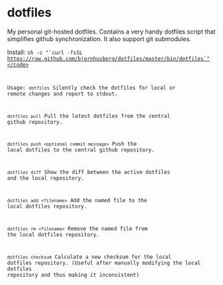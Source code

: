 dotfiles
========

My personal git-hosted dotfiles. Contains a very handy dotfiles script that simplifies github synchronization. It also support git submodules.

Install:
<code>sh -c "\`curl -fsSL https://raw.github.com/bjornhusberg/dotfiles/master/bin/dotfiles`"</code>

Usage:
<code>dotfiles</code>
Silently check the dotfiles for local or remote changes and report to stdout.

<code>dotfiles pull</code>
Pull the latest dotfiles from the central github repository.

<code>dotfiles push &lt;optional commit message&gt;</code>
Push the local dotfiles to the central github repository.

<code>dotfiles diff</code>
Show the diff between the active dotfiles and the local repository.

<code>dotfiles add &lt;filename&gt;</code>
Add the named file to the local dotfiles repository.

<code>dotfiles rm &lt;filename&gt;</code>
Remove the named file from the local dotfiles repository.

<code>dotfiles checksum</code>
Calculate a new checksum for the local dotfiles repository.
(Useful after manually modifying the local dotfiles repository and thus making it inconsistent)
